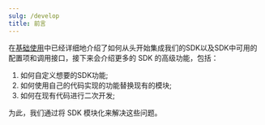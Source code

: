 ```yaml
---
sulg: /develop
title: 前言
---
```


在[基础使用](/docs/ios/base/Getting_Started)中已经详细地介绍了如何从头开始集成我们的SDK以及SDK中可用的配置项和调用接口，接下来会介绍更多的 SDK 的高级功能，包括：
1. 如何自定义想要的SDK功能;
2. 如何使用自己的代码实现的功能替换现有的模块;
3. 如何在现有代码进行二次开发;

为此，我们通过将 SDK 模块化来解决这些问题。
